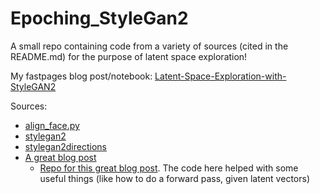 # Epoching_StyleGan2
A small repo containing code from a variety of sources (cited in the README.md) for the purpose of latent space exploration!

My fastpages blog post/notebook: [Latent-Space-Exploration-with-StyleGAN2](https://amarsaini.github.io/Epoching-Blog/jupyter/2020/08/10/Latent-Space-Exploration-with-StyleGAN2.html)

Sources:

- [align_face.py](https://gist.github.com/lzhbrian/bde87ab23b499dd02ba4f588258f57d5)
- [stylegan2](https://github.com/NVlabs/stylegan2)
- [stylegan2directions](https://twitter.com/robertluxemburg/status/1207087801344372736)
- [A great blog post](https://towardsdatascience.com/stylegan-v2-notes-on-training-and-latent-space-exploration-e51cf96584b3)
  - [Repo for this great blog post](https://github.com/5agado/data-science-learning/tree/master/deep%20learning/StyleGAN). The code here helped with some useful things (like how to do a forward pass, given latent vectors)
